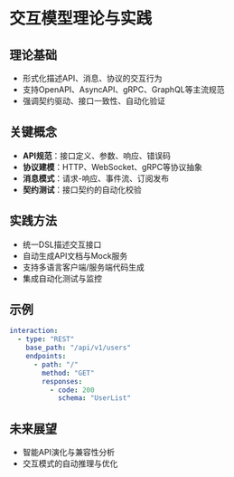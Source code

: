 # 交互模型理论与实践

## 理论基础

- 形式化描述API、消息、协议的交互行为
- 支持OpenAPI、AsyncAPI、gRPC、GraphQL等主流规范
- 强调契约驱动、接口一致性、自动化验证

## 关键概念

- **API规范**：接口定义、参数、响应、错误码
- **协议建模**：HTTP、WebSocket、gRPC等协议抽象
- **消息模式**：请求-响应、事件流、订阅发布
- **契约测试**：接口契约的自动化校验

## 实践方法

- 统一DSL描述交互接口
- 自动生成API文档与Mock服务
- 支持多语言客户端/服务端代码生成
- 集成自动化测试与监控

## 示例

```yaml
interaction:
  - type: "REST"
    base_path: "/api/v1/users"
    endpoints:
      - path: "/"
        method: "GET"
        responses:
          - code: 200
            schema: "UserList"
```

## 未来展望

- 智能API演化与兼容性分析
- 交互模式的自动推理与优化

